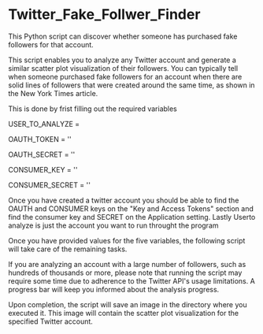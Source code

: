 # Twitter_Fake_Follwer_Finder
This Python script can discover whether someone has purchased fake followers for that account. 

This script enables you to analyze any Twitter account and generate a similar scatter plot visualization of their followers. You can typically tell when someone purchased fake followers for an account when there are solid lines of followers that were created around the same time, as shown in the New York Times article.

This is done by frist filling out the required variables 

USER_TO_ANALYZE = 

OAUTH_TOKEN = ''

OAUTH_SECRET = ''

CONSUMER_KEY = ''

CONSUMER_SECRET = ''

Once you have created a twitter account you should be able to find the OAUTH and CONSUMER keys on the "Key and Access Tokens" section and find the consumer key and SECRET on the Application setting. Lastly Userto analyze is just the account you want to run throught the program

Once you have provided values for the five variables, the following script will take care of the remaining tasks.

If you are analyzing an account with a large number of followers, such as hundreds of thousands or more, please note that running the script may require some time due to adherence to the Twitter API's usage limitations. A progress bar will keep you informed about the analysis progress.

Upon completion, the script will save an image in the directory where you executed it. This image will contain the scatter plot visualization for the specified Twitter account.

